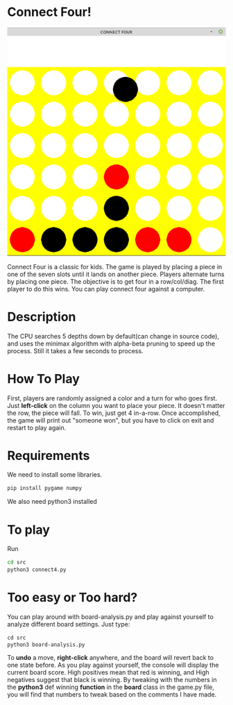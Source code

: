 # Connect Four!

![image of connect 4 board](img/connect4.png)  

Connect Four is a classic for kids. The game is played by placing a piece in one of the seven slots
until it lands on another piece. Players alternate turns by placing one piece. 
The objective is to get four in a row/col/diag. The first player
to do this wins. You can play connect four against a computer. 

# Description

The CPU searches 5 depths down by default(can change in source code), and uses the minimax algorithm
with alpha-beta pruning to speed up the process. Still it takes a few seconds to process. 

# How To Play

First, players are randomly assigned a color and a turn for who goes first. Just **left-click** on the column you want to place your piece. It doesn't matter the row, the piece will fall. To win, just
get 4 in-a-row. Once accomplished, the game will print out "someone won", but you have to click on exit and 
restart to play again.

# Requirements

We need to install some libraries.
```bash
pip install pygame numpy
```
We also need python3 installed

# To play
Run
```bash 
cd src
python3 connect4.py
```

# Too easy or Too hard?

You can play around with board-analysis.py and play against yourself to analyze different board settings. Just type:
```
cd src
python3 board-analysis.py
```
To __undo__ a move, **right-click** anywhere, and the board will revert back to one state before. As you play against yourself, the console will display the current board score. High positives mean that red is winning, and High negatives suggest that black is winning. By tweaking with the numbers in the **python3** def winning **function** in the **board** class in the game.py file, you will find that numbers to tweak based on the comments I have made.
